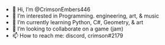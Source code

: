 - 👋 Hi, I’m @CrimsonEmbers446
- 👀 I’m interested in Programming. engineering, art, & music
- 🌱 I’m currently learning Python, C#, Geometry, & art
- 💞️ I’m looking to collaborate on a game (jam)
- 📫 How to reach me: discord, crimson#2179
